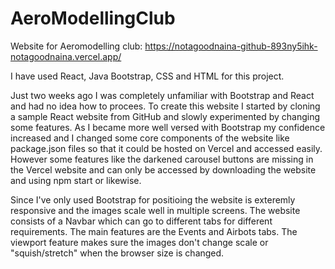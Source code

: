 # AeroModellingClub
Website for Aeromodelling club: https://notagoodnaina-github-893ny5ihk-notagoodnaina.vercel.app/


I have used React, Java Bootstrap, CSS and HTML for this project. 

Just two weeks ago I was completely unfamiliar with Bootstrap and React and had no idea how to procees. To create this website I started by cloning a sample React website from GitHub and slowly experimented by changing some features. As I became more well versed with Bootstrap my confidence increased and I changed some core components of the website like package.json files so that it could be hosted on Vercel and accessed easily. However some features like the darkened carousel buttons are missing in the Vercel website and can only be accessed by downloading the website and using npm start or likewise.

Since I've only used Bootstrap for positioing the website is exteremly responsive and the images scale well in multiple screens. The website consists of a Navbar which can go to different tabs for different requirements. The main features are the Events and Airbots tabs. The viewport feature makes sure the images don't change scale or "squish/stretch" when the browser size is changed. 
